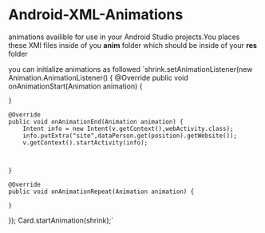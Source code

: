 # Android-XML-Animations

animations availible for use in your Android Studio projects.You places these XMl files inside of you **anim** folder which should be inside of your **res** folder

you can initialize animations as followed 
`shrink.setAnimationListener(new Animation.AnimationListener() {
    @Override
    public void onAnimationStart(Animation animation) {

    }

    @Override
    public void onAnimationEnd(Animation animation) {
        Intent info = new Intent(v.getContext(),webActivity.class);
        info.putExtra("site",dataPerson.get(position).getWebsite());
        v.getContext().startActivity(info);



    }

    @Override
    public void onAnimationRepeat(Animation animation) {

    }
});
Card.startAnimation(shrink);`
 
